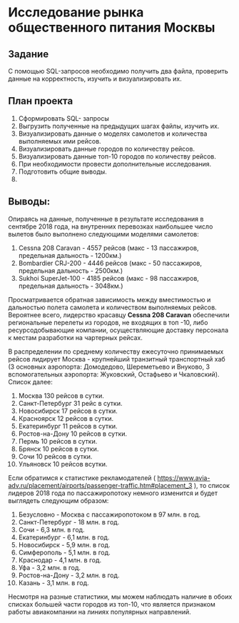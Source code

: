 # Исследование рынка общественного питания Москвы

Задание
 --------

С помощью SQL-запросов необходимо получить два файла,  проверить данные на корректность, изучить и визуализировать их.

План проекта
-------

  1. Сформировать SQL- запросы
   2. Выгрузить полученные на предыдущих шагах файлы, изучить их.
   3. Визуализировать данные о моделях самолетов и количества выполняемых ими рейсов.
   4. Визуализировать данные городов по количеству рейсов.
   5. Визуализировать данные топ-10 городов по количеству рейсов.
   6. При необходимости провести дополнительные исследования.
   7. Подготовить общие выводы.
   8. 
## Выводы:

Опираясь на данные, полученные в результате исследования в сентябре 2018 года, на внутренних перевозках наибольшее число вылетов было выполнено следующими моделями самолетов:

1. Cessna 208 Caravan - 4557 рейсов (макс - 13 пассажиров, предельная дальность - 1200км.)
2. Bombardier CRJ-200 - 4446 рейсов (макс - 50 пассажиров, предельная дальность - 2500км.)
3. Sukhoi SuperJet-100 - 4185 рейсов (макс - 98 пассажиров, предельная дальность - 3048км.)

Просматривается обратная зависимость между вместимостью  и дальностью полета самолета и количеством выполняемых рейсов. Вероятнее всего, лидерство красавцу **Cessna 208 Caravan** обеспечили региональные перелеты из городов, не входящих в топ -10,  либо ресурсодобывающие компании, осуществляющие доставку персонала к местам разработки на чартерных рейсах.

В распределении по среднему количеству ежесуточно принимаемых рейсов лидирует Москва - крупнейший транзитный транспортный хаб (3 основных аэропорта: Домодедово, Шереметьево и Внуково, 3 вспомогательных аэропорта: Жуковский, Остафьево и Чкаловский). Список далее:

1.  Москва 	130 рейсов в сутки.
2. 	Санкт-Петербург 	31 	рейс в сутки.
3. 	Новосибирск 	17 	рейсов в сутки.
4. 	Красноярск 	12 	рейсов в сутки.
5. 	Екатеринбург 	11 рейсов в сутки.
6. 	Ростов-на-Дону 	10 рейсов в сутки.
7. 	Пермь 	10 рейсов в сутки.
8. 	Брянск 	10 рейсов в сутки.
9. 	Сочи 	10 рейсов в сутки.
10.	Ульяновск 	10 	рейсов всутки.


Если обратимся к статистике рекламодателей ( https://www.avia-adv.ru/placement/airports/passenger-traffic.htm#placement_3 ), то список лидеров 2018 года по пассажиропотоку немного изменится и будет выглядеть следующим образом:
1. Безусловно - Москва с пассажиропотоком в 97 млн. в год.
2. Санкт-Петербург - 18 млн. в год.
3. Сочи - 6,3 млн. в год.
4. Екатеринбург - 6,1 млн. в год.
5. Новосибирск - 5,9 млн. в год.
6. Симферополь - 5,1 млн. в год.
7. Краснодар - 4,1 млн. в год.
8. Уфа - 3,2 млн. в год. 
9. Ростов-на-Дону - 3,2 млн. в год.
10. Казань - 3,1 млн. в год.

Несмотря на разные статистики, мы можем наблюдать наличие в обоих списках большей части городов из топ-10, что является признаком работы авиакомпании на линиях популярных направлений.
